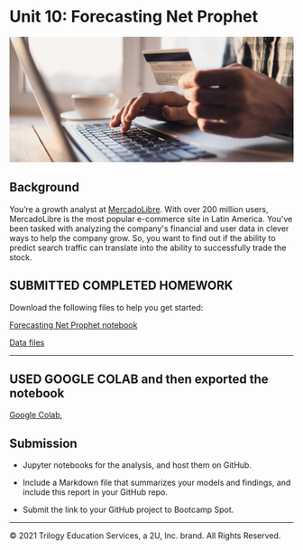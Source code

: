# Unit 10: Forecasting Net Prophet

![Decorative image.](Images/unit-10-readme-photo.png)

## Background

You’re a growth analyst at [MercadoLibre](http://investor.mercadolibre.com/investor-relations). With over 200 million users, MercadoLibre is the most popular e-commerce site in Latin America. You've been tasked with analyzing the company's financial and user data in clever ways to help the company grow. So, you want to find out if the ability to predict search traffic can translate into the ability to successfully trade the stock.


## SUBMITTED COMPLETED HOMEWORK

Download the following files to help you get started:

[Forecasting Net Prophet notebook](Starter_Code/forecasting_net_prophet.ipynb)

[Data files](Starter_code/Resources)

---

## USED GOOGLE COLAB and then exported the notebook

 [Google Colab](https://colab.research.google.com/), 

## Submission

- Jupyter notebooks for the analysis, and host them on GitHub.

- Include a Markdown file that summarizes your models and findings, and include this report in your GitHub repo.

- Submit the link to your GitHub project to Bootcamp Spot.

---

© 2021 Trilogy Education Services, a 2U, Inc. brand. All Rights Reserved.

